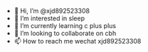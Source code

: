 - 👋 Hi, I’m @xjd892523308
- 👀 I’m interested in sleep
- 🌱 I’m currently learning c plus plus
- 💞️ I’m looking to collaborate on cbh
- 📫 How to reach me wechat  xjd892523308

<!---
xjd892523308/xjd892523308 is a ✨ special ✨ repository because its `README.md` (this file) appears on your GitHub profile.
You can click the Preview link to take a look at your changes.
--->
